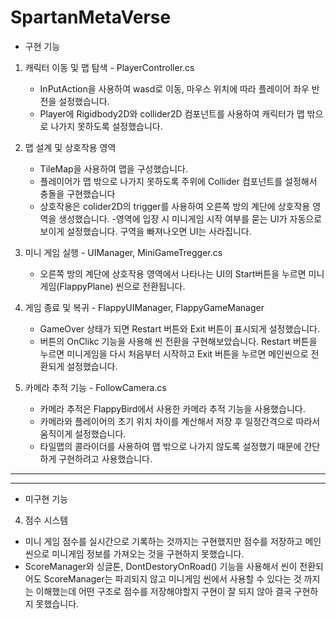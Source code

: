 # SpartanMetaVerse

- 구현 기능
1. 캐릭터 이동 및 맵 탐색 - PlayerController.cs
   - InPutAction을 사용하여 wasd로 이동, 마우스 위치에 따라 플레이어 좌우 반전을 설정했습니다.
   - Player에 Rigidbody2D와 collider2D 컴포넌트를 사용하여 캐릭터가 맵 밖으로 나가지 못하도록 설정했습니다.

2. 맵 설계 및 상호작용 영역
   - TileMap을 사용하여 맵을 구성했습니다.
   - 플레이어가 맵 밖으로 나가지 못하도록 주위에 Collider 컴포넌트를 설정해서 충돌을 구현했습니다
   - 상호작용은 colider2D의 trigger를 사용하여 오른쪽 방의 계단에 상호작용 영역을 생성했습니다.
     -영역에 입장 시 미니게임 시작 여부를 묻는 UI가 자동으로 보이게 설정했습니다. 구역을 빠져나오면 UI는 사라집니다.

3. 미니 게임 실행 - UIManager, MiniGameTregger.cs
   - 오른쪽 방의 계단에 상호작용 영역에서 나타나는 UI의 Start버튼을 누르면 미니게임(FlappyPlane) 씬으로 전환됩니다.

5. 게임 종료 및 복귀 - FlappyUIManager, FlappyGameManager
   - GameOver 상태가 되면 Restart 버튼와 Exit 버튼이 표시되게 설정했습니다.
   - 버튼의 OnClikc 기능을 사용해 씬 전환을 구현해보았습니다. 
      Restart 버튼을 누르면 미니게임을 다시 처음부터 시작하고 Exit 버튼을 누르면 메인씬으로 전환되게 설정했습니다.

6. 카메라 추적 기능 - FollowCamera.cs
   - 카메라 추적은 FlappyBird에서 사용한 카메라 추적 기능을 사용했습니다.
   - 카메라와 플레이어의 초기 위치 차이를 계산해서 저장 후 일정간격으로 따라서 움직이게 설정했습니다.
   - 타일맵의 콜라이더를 사용하여 맵 밖으로 나가지 않도록 설정했기 때문에 간단하게 구현하려고 사용했습니다.


------------------------------------------------------------------------------------------------------------------
------------------------------------------------------------------------------------------------------------------

- 미구현 기능
4. 점수 시스템
  - 미니 게임 점수를 실시간으로 기록하는 것까지는 구현했지만 점수를 저장하고 메인씬으로 미니게임 정보를 가져오는 것을 구현하지 못했습니다.
  - ScoreManager와 싱글톤, DontDestoryOnRoad() 기능을 사용해서 씬이 전환되어도 ScoreManager는 파괴되지 않고 미니게임 씬에서 사용할 수 있다는 것 까지는 이해했는데 어떤 구조로 점수를 저장해야할지 구현이 잘 되지 않아 결국 구현하지 못했습니다.
